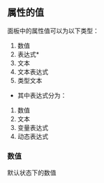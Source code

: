 


## 属性的值
面板中的属性值可以为以下类型：
1. 数值
2. 表达式*
3. 文本
4. 文本表达式
5. 类型文本



* 其中表达式分为：
 1. 数值
 2. 文本
 3. 变量表达式
 4. 动态表达式


### 数值
默认状态下的数值
